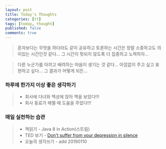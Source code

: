 ```yaml
---
layout: post
title: Today's Thoughts
categories: [tt]
tags: [today, thought]
published: false
comments: true
---
```


> 혼자보다는 무엇을 하더라도 같이 공유하고 토론하는 시간은 정말 소중하고도 의미있는 시간인것 같다...
> 그 시간이 헛되지 않도록 더 집중하고 노력하자...

> 다른 누군가를 아끼고 배려하는 마음이 생기는 것 같다... 
> 아낌없이 주고 싶고 표현하고 싶다... 그 결과가 어떻게 되든...

### 하루에 한가지 이상 좋은 생각하기
> - 회사에 다녀와 책상에 앉아 책을 보았다!!!
> - 회사 동료가 헤맬 때 도움을 주었다!!!

### 매일 실천하는 습관
> - 책읽기 - Java 8 in Action(스트림)
> - TED 보기 - [Don't suffer from your depression in silence](https://www.ted.com/talks/nikki_webber_allen_don_t_suffer_from_your_depression_in_silence?referrer=playlist-motivation_for_the_new_year_and_every_day_really)
> - 오늘의 생각쓰기 - add 20190110